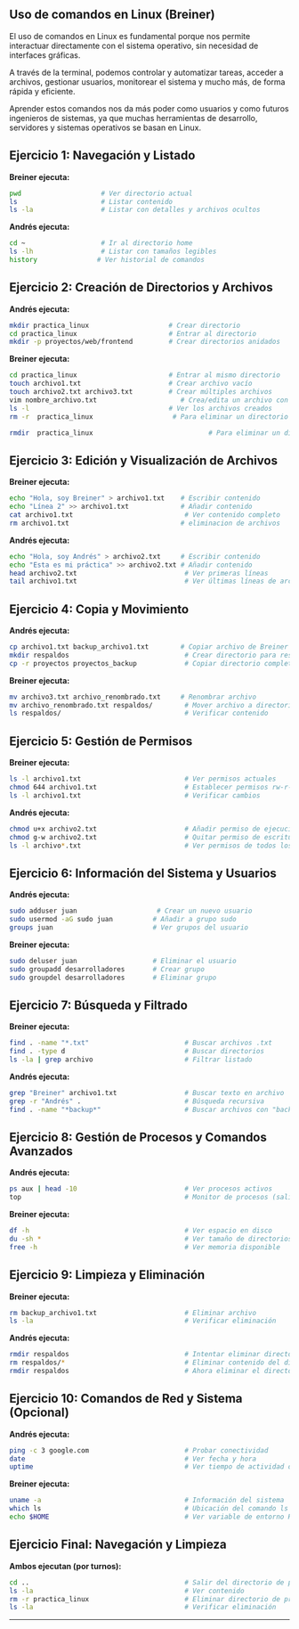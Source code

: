 ## Uso de comandos en Linux (Breiner)
El uso de comandos en Linux es fundamental porque nos permite interactuar directamente con el sistema operativo, sin necesidad de interfaces gráficas.

A través de la terminal, podemos controlar y automatizar tareas, acceder a archivos, gestionar usuarios, monitorear el sistema y mucho más, de forma rápida y eficiente.

Aprender estos comandos nos da más poder como usuarios y como futuros ingenieros de sistemas, ya que muchas herramientas de desarrollo, servidores y sistemas operativos se basan en Linux.


## Ejercicio 1: Navegación y Listado

**Breiner ejecuta:**
```bash
pwd                    # Ver directorio actual
ls                     # Listar contenido
ls -la                 # Listar con detalles y archivos ocultos
```

**Andrés ejecuta:**
```bash
cd ~                   # Ir al directorio home
ls -lh                 # Listar con tamaños legibles
history               # Ver historial de comandos
```

## Ejercicio 2: Creación de Directorios y Archivos

**Andrés ejecuta:**
```bash
mkdir practica_linux                    # Crear directorio
cd practica_linux                       # Entrar al directorio
mkdir -p proyectos/web/frontend         # Crear directorios anidados
```

**Breiner ejecuta:**
```bash
cd practica_linux                       # Entrar al mismo directorio
touch archivo1.txt                      # Crear archivo vacío
touch archivo2.txt archivo3.txt         # Crear múltiples archivos
vim nombre_archivo.txt                     # Crea/edita un archivo con el editor vim
ls -l                                   # Ver los archivos creados
rm -r  practica_linux                    # Para eliminar un directorio completo, incluyendo subdirectorios y archivos

rmdir  practica_linux                             # Para eliminar un directorio vacío, utiliza el comando rmdir 
```

## Ejercicio 3: Edición y Visualización de Archivos

**Breiner ejecuta:**
```bash
echo "Hola, soy Breiner" > archivo1.txt    # Escribir contenido
echo "Línea 2" >> archivo1.txt             # Añadir contenido
cat archivo1.txt                            # Ver contenido completo
rm archivo1.txt                            # eliminacion de archivos

```

**Andrés ejecuta:**
```bash
echo "Hola, soy Andrés" > archivo2.txt     # Escribir contenido
echo "Esta es mi práctica" >> archivo2.txt # Añadir contenido
head archivo2.txt                           # Ver primeras líneas
tail archivo1.txt                           # Ver últimas líneas de archivo de Breiner
```

## Ejercicio 4: Copia y Movimiento

**Andrés ejecuta:**
```bash
cp archivo1.txt backup_archivo1.txt        # Copiar archivo de Breiner
mkdir respaldos                             # Crear directorio para respaldos
cp -r proyectos proyectos_backup            # Copiar directorio completo
```

**Breiner ejecuta:**
```bash
mv archivo3.txt archivo_renombrado.txt     # Renombrar archivo
mv archivo_renombrado.txt respaldos/        # Mover archivo a directorio
ls respaldos/                               # Verificar contenido
```

## Ejercicio 5: Gestión de Permisos

**Breiner ejecuta:**
```bash
ls -l archivo1.txt                          # Ver permisos actuales
chmod 644 archivo1.txt                      # Establecer permisos rw-r--r--
ls -l archivo1.txt                          # Verificar cambios
```

**Andrés ejecuta:**
```bash
chmod u+x archivo2.txt                      # Añadir permiso de ejecución al propietario
chmod g-w archivo2.txt                      # Quitar permiso de escritura al grupo
ls -l archivo*.txt                          # Ver permisos de todos los archivos
```

## Ejercicio 6: Información del Sistema y Usuarios

**Andrés ejecuta:**
```bash
sudo adduser juan                    # Crear un nuevo usuario
sudo usermod -aG sudo juan          # Añadir a grupo sudo
groups juan                         # Ver grupos del usuario

```

**Breiner ejecuta:**
```bash
sudo deluser juan                   # Eliminar el usuario
sudo groupadd desarrolladores       # Crear grupo
sudo groupdel desarrolladores       # Eliminar grupo

```

## Ejercicio 7: Búsqueda y Filtrado

**Breiner ejecuta:**
```bash
find . -name "*.txt"                        # Buscar archivos .txt
find . -type d                              # Buscar directorios
ls -la | grep archivo                       # Filtrar listado
```

**Andrés ejecuta:**
```bash
grep "Breiner" archivo1.txt                 # Buscar texto en archivo
grep -r "Andrés" .                          # Búsqueda recursiva
find . -name "*backup*"                     # Buscar archivos con "backup"
```

## Ejercicio 8: Gestión de Procesos y Comandos Avanzados

**Andrés ejecuta:**
```bash
ps aux | head -10                           # Ver procesos activos
top                                         # Monitor de procesos (salir con 'q')
```

**Breiner ejecuta:**
```bash
df -h                                       # Ver espacio en disco
du -sh *                                    # Ver tamaño de directorios
free -h                                     # Ver memoria disponible
```

## Ejercicio 9: Limpieza y Eliminación

**Breiner ejecuta:**
```bash
rm backup_archivo1.txt                      # Eliminar archivo
ls -la                                      # Verificar eliminación
```

**Andrés ejecuta:**
```bash
rmdir respaldos                             # Intentar eliminar directorio (fallará si no está vacío)
rm respaldos/*                              # Eliminar contenido del directorio
rmdir respaldos                             # Ahora eliminar el directorio vacío
```

## Ejercicio 10: Comandos de Red y Sistema (Opcional)

**Andrés ejecuta:**
```bash
ping -c 3 google.com                        # Probar conectividad
date                                        # Ver fecha y hora
uptime                                      # Ver tiempo de actividad del sistema
```

**Breiner ejecuta:**
```bash
uname -a                                    # Información del sistema
which ls                                    # Ubicación del comando ls
echo $HOME                                  # Ver variable de entorno HOME
```

## Ejercicio Final: Navegación y Limpieza

**Ambos ejecutan (por turnos):**
```bash
cd ..                                       # Salir del directorio de práctica
ls -la                                      # Ver contenido
rm -r practica_linux                        # Eliminar directorio de práctica completo
ls -la                                      # Verificar eliminación
```

---


